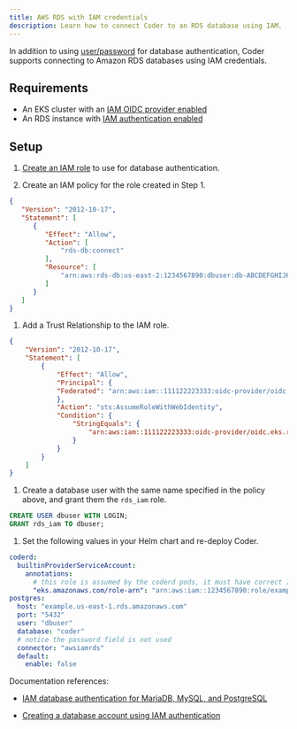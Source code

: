 ```yaml
---
title: AWS RDS with IAM credentials
description: Learn how to connect Coder to an RDS database using IAM.
---
```


In addition to using
[user/password](../../setup/installation.md#connect-an-external-database) for
database authentication, Coder supports connecting to Amazon RDS databases
using IAM credentials.

## Requirements

- An EKS cluster with an [IAM OIDC provider enabled](https://docs.aws.amazon.com/eks/latest/userguide/enable-iam-roles-for-service-accounts.html)
- An RDS instance with [IAM authentication enabled](https://docs.aws.amazon.com/AmazonRDS/latest/UserGuide/UsingWithRDS.IAMDBAuth.Enabling.html)

## Setup

1. [Create an IAM role](https://docs.aws.amazon.com/IAM/latest/UserGuide/id_roles_create.html)
to use for database authentication.

1. Create an IAM policy for the role created in Step 1.

```json
{
   "Version": "2012-10-17",
   "Statement": [
      {
         "Effect": "Allow",
         "Action": [
             "rds-db:connect"
         ],
         "Resource": [
             "arn:aws:rds-db:us-east-2:1234567890:dbuser:db-ABCDEFGHIJKL01234/db_user"
         ]
      }
   ]
}
```

1. Add a Trust Relationship to the IAM role.

```json
{
    "Version": "2012-10-17",
    "Statement": [
        {
            "Effect": "Allow",
            "Principal": {
            "Federated": "arn:aws:iam::111122223333:oidc-provider/oidc.eks.region-code.amazonaws.com/id/EXAMPLED539D4633E53DE1B71EXAMPLE"
            },
            "Action": "sts:AssumeRoleWithWebIdentity",
            "Condition": {
                "StringEquals": {
                    "arn:aws:iam::111122223333:oidc-provider/oidc.eks.region-code.amazonaws.com/id/EXAMPLED539D4633E53DE1B71EXAMPLE:sub":"system:serviceaccount:<cluster>:<namespace>"
                }
            }
        }
    ]
}
```

1. Create a database user with the same name specified in the policy above, and
   grant them the `rds_iam` role.

```sql
CREATE USER dbuser WITH LOGIN; 
GRANT rds_iam TO dbuser;
```

1. Set the following values in your Helm chart and re-deploy Coder.

```yaml
coderd:
  builtinProviderServiceAccount:
    annotations:
      # this role is assumed by the coderd pods, it must have correct IAM policy to connect to RDS
      "eks.amazonaws.com/role-arn": "arn:aws:iam::1234567890:role/example"
postgres:
  host: "example.us-east-1.rds.amazonaws.com"
  port: "5432"
  user: "dbuser"
  database: "coder"
  # notice the password field is not used
  connector: "awsiamrds"
  default:
    enable: false
```

Documentation references:

- [IAM database authentication for MariaDB, MySQL, and PostgreSQL](https://docs.aws.amazon.com/AmazonRDS/latest/UserGuide/UsingWithRDS.IAMDBAuth.html)

- [Creating a database account using IAM authentication](https://docs.aws.amazon.com/AmazonRDS/latest/UserGuide/UsingWithRDS.IAMDBAuth.DBAccounts.html#UsingWithRDS.IAMDBAuth.DBAccounts.PostgreSQL)

